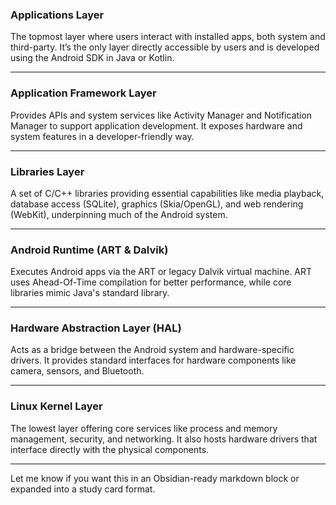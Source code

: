 
### **Applications Layer**

The topmost layer where users interact with installed apps, both system and third-party. It’s the only layer directly accessible by users and is developed using the Android SDK in Java or Kotlin.

---

### **Application Framework Layer**

Provides APIs and system services like Activity Manager and Notification Manager to support application development. It exposes hardware and system features in a developer-friendly way.

---

### **Libraries Layer**

A set of C/C++ libraries providing essential capabilities like media playback, database access (SQLite), graphics (Skia/OpenGL), and web rendering (WebKit), underpinning much of the Android system.

---

### **Android Runtime (ART & Dalvik)**

Executes Android apps via the ART or legacy Dalvik virtual machine. ART uses Ahead-Of-Time compilation for better performance, while core libraries mimic Java's standard library.

---

### **Hardware Abstraction Layer (HAL)**

Acts as a bridge between the Android system and hardware-specific drivers. It provides standard interfaces for hardware components like camera, sensors, and Bluetooth.

---

### **Linux Kernel Layer**

The lowest layer offering core services like process and memory management, security, and networking. It also hosts hardware drivers that interface directly with the physical components.

---

Let me know if you want this in an Obsidian-ready markdown block or expanded into a study card format.